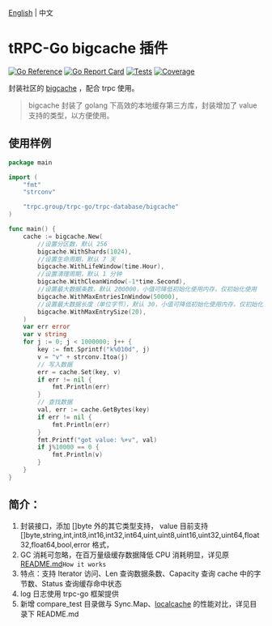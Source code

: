 [English](README.md) | 中文

# tRPC-Go bigcache 插件

[![Go Reference](https://pkg.go.dev/badge/trpc.group/trpc-go/trpc-database/bigcache.svg)](https://pkg.go.dev/trpc.group/trpc-go/trpc-database/bigcache)
[![Go Report Card](https://goreportcard.com/badge/trpc.group/trpc-go/trpc-database/bigcache)](https://goreportcard.com/report/trpc.group/trpc-go/trpc-database/bigcache)
[![Tests](https://github.com/trpc-ecosystem/go-database/actions/workflows/bigcache.yml/badge.svg)](https://github.com/trpc-ecosystem/go-database/actions/workflows/bigcache.yml)
[![Coverage](https://codecov.io/gh/trpc-ecosystem/go-database/branch/main/graph/badge.svg?flag=bigcache&precision=2)](https://app.codecov.io/gh/trpc-ecosystem/go-database/tree/main/bigcache)

封装社区的 [bigcache](https://github.com/allegro/bigcache) ，配合 trpc 使用。

> bigcache 封装了 golang 下高效的本地缓存第三方库，封装增加了 value 支持的类型，以方便使用。

## 使用样例
```go
package main

import (
    "fmt"
    "strconv"

    "trpc.group/trpc-go/trpc-database/bigcache"
)

func main() {
    cache := bigcache.New(
        //设置分区数，默认 256
        bigcache.WithShards(1024),
        //设置生命周期，默认 7 天
        bigcache.WithLifeWindow(time.Hour),
        //设置清理周期，默认 1 分钟
        bigcache.WithCleanWindow(-1*time.Second),
        //设置最大数据条数，默认 200000，小值可降低初始化使用内存，仅初始化使用
        bigcache.WithMaxEntriesInWindow(50000),
        //设置最大数据长度（单位字节），默认 30，小值可降低初始化使用内存，仅初始化使用
        bigcache.WithMaxEntrySize(20),
    )
    var err error
    var v string
    for j := 0; j < 1000000; j++ {
        key := fmt.Sprintf("k%010d", j)
        v = "v" + strconv.Itoa(j)
        // 写入数据
        err = cache.Set(key, v)
        if err != nil {
            fmt.Println(err)
        }
        // 查找数据
        val, err := cache.GetBytes(key)
        if err != nil {
            fmt.Println(err)
        }
        fmt.Printf("got value: %+v", val)
        if j%10000 == 0 {
            fmt.Println(v)
        }
    }
}
```

## 简介：
1. 封装接口，添加 []byte 外的其它类型支持，
value 目前支持 []byte,string,int,int8,int16,int32,int64,uint,uint8,uint16,uint32,uint64,float32,float64,bool,error 格式，
2. GC 消耗可忽略，在百万量级缓存数据降低 CPU 消耗明显，详见原 [README.md](https://github.com/allegro/bigcache/blob/master/README.md)```How it works```
3. 特点：支持 Iterator 访问、Len 查询数据条数、Capacity 查询 cache 中的字节数、Status 查询缓存命中状态
4. log 日志使用 trpc-go 框架提供
5. 新增 compare_test 目录做与 Sync.Map、[localcache](https://trpc.group/trpc-go/trpc-database/localcache) 的性能对比，详见目录下 README.md
